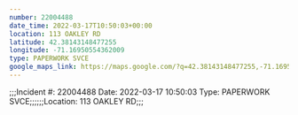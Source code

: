 ```yaml
---
number: 22004488
date_time: 2022-03-17T10:50:03+00:00
location: 113 OAKLEY RD
latitude: 42.38143148477255
longitude: -71.16950554362009
type: PAPERWORK SVCE
google_maps_link: https://maps.google.com/?q=42.38143148477255,-71.16950554362009
---
```


;;;Incident #: 22004488  Date: 2022-03-17 10:50:03   Type: PAPERWORK SVCE;;;;;;Location: 113 OAKLEY RD;;;
